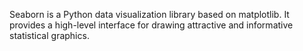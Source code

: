 Seaborn is a Python data visualization library based on matplotlib. It provides a high-level interface for drawing attractive and informative statistical graphics.
